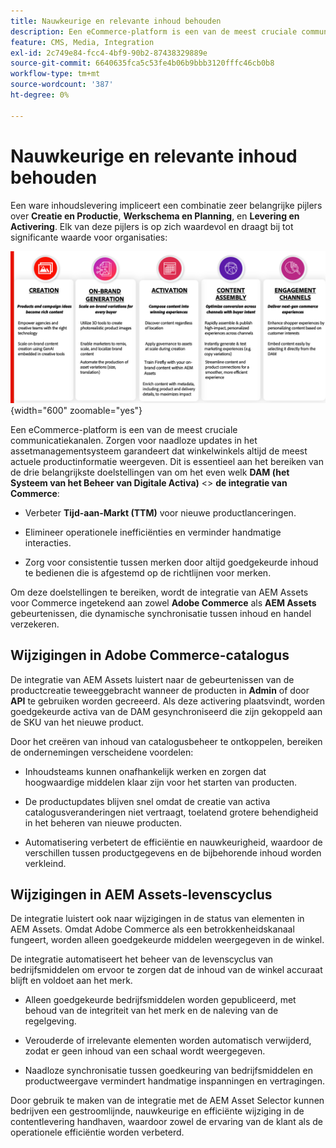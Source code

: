 ```yaml
---
title: Nauwkeurige en relevante inhoud behouden
description: Een eCommerce-platform is een van de meest cruciale communicatiekanalen. Zorgen voor naadloze updates in het assetmanagementsysteem garandeert dat winkelwinkels altijd de meest actuele productinformatie weergeven.
feature: CMS, Media, Integration
exl-id: 2c749e84-fcc4-4bf9-90b2-87438329889e
source-git-commit: 6640635fca5c53fe4b06b9bbb3120fffc46cb0b8
workflow-type: tm+mt
source-wordcount: '387'
ht-degree: 0%

---
```


# Nauwkeurige en relevante inhoud behouden

Een ware inhoudslevering impliceert een combinatie zeer belangrijke pijlers over **Creatie en Productie**, **Werkschema en Planning**, en **Levering en Activering**. Elk van deze pijlers is op zich waardevol en draagt bij tot significante waarde voor organisaties:

![&#x200B; Zeer belangrijke Pillars &#x200B;](../assets/key-pillars.png){width="600" zoomable="yes"}

Een eCommerce-platform is een van de meest cruciale communicatiekanalen. Zorgen voor naadloze updates in het assetmanagementsysteem garandeert dat winkelwinkels altijd de meest actuele productinformatie weergeven. Dit is essentieel aan het bereiken van de drie belangrijkste doelstellingen van om het even welk **DAM (het Systeem van het Beheer van Digitale Activa)** &lt;> **de integratie van Commerce**:

* Verbeter **Tijd-aan-Markt (TTM)** voor nieuwe productlanceringen.

* Elimineer operationele inefficiënties en verminder handmatige interacties.

* Zorg voor consistentie tussen merken door altijd goedgekeurde inhoud te bedienen die is afgestemd op de richtlijnen voor merken.

Om deze doelstellingen te bereiken, wordt de integratie van AEM Assets voor Commerce ingetekend aan zowel **Adobe Commerce** als **AEM Assets** gebeurtenissen, die dynamische synchronisatie tussen inhoud en handel verzekeren.

## Wijzigingen in Adobe Commerce-catalogus

De integratie van AEM Assets luistert naar de gebeurtenissen van de productcreatie teweeggebracht wanneer de producten in **Admin** of door **API** te gebruiken worden gecreeerd. Als deze activering plaatsvindt, worden goedgekeurde activa van de DAM gesynchroniseerd die zijn gekoppeld aan de SKU van het nieuwe product.

Door het creëren van inhoud van catalogusbeheer te ontkoppelen, bereiken de ondernemingen verscheidene voordelen:

* Inhoudsteams kunnen onafhankelijk werken en zorgen dat hoogwaardige middelen klaar zijn voor het starten van producten.

* De productupdates blijven snel omdat de creatie van activa catalogusveranderingen niet vertraagt, toelatend grotere behendigheid in het beheren van nieuwe producten.

* Automatisering verbetert de efficiëntie en nauwkeurigheid, waardoor de verschillen tussen productgegevens en de bijbehorende inhoud worden verkleind.

## Wijzigingen in AEM Assets-levenscyclus

De integratie luistert ook naar wijzigingen in de status van elementen in AEM Assets. Omdat Adobe Commerce als een betrokkenheidskanaal fungeert, worden alleen goedgekeurde middelen weergegeven in de winkel.

De integratie automatiseert het beheer van de levenscyclus van bedrijfsmiddelen om ervoor te zorgen dat de inhoud van de winkel accuraat blijft en voldoet aan het merk.

* Alleen goedgekeurde bedrijfsmiddelen worden gepubliceerd, met behoud van de integriteit van het merk en de naleving van de regelgeving.

* Verouderde of irrelevante elementen worden automatisch verwijderd, zodat er geen inhoud van een schaal wordt weergegeven.

* Naadloze synchronisatie tussen goedkeuring van bedrijfsmiddelen en productweergave vermindert handmatige inspanningen en vertragingen.

Door gebruik te maken van de integratie met de AEM Asset Selector kunnen bedrijven een gestroomlijnde, nauwkeurige en efficiënte wijziging in de contentlevering handhaven, waardoor zowel de ervaring van de klant als de operationele efficiëntie worden verbeterd.

